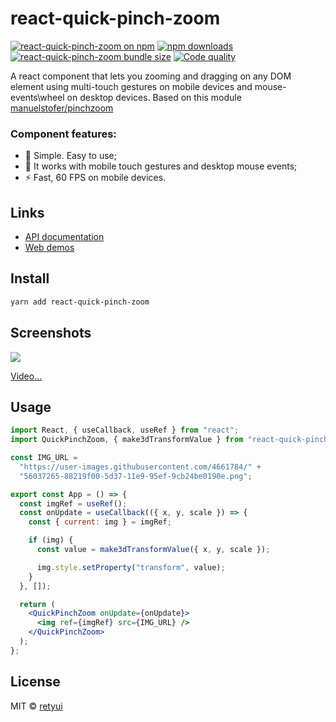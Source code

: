 # react-quick-pinch-zoom

[![react-quick-pinch-zoom on npm](https://img.shields.io/npm/v/react-quick-pinch-zoom.svg)](https://www.npmjs.com/package/react-quick-pinch-zoom)
[![npm downloads](https://img.shields.io/npm/dm/react-quick-pinch-zoom.svg)](https://www.npmtrends.com/react-quick-pinch-zoom)
[![react-quick-pinch-zoom bundle size](https://badgen.net/bundlephobia/minzip/react-quick-pinch-zoom)](https://bundlephobia.com/result?p=react-quick-pinch-zoom)
[![Code quality](https://github.com/retyui/react-quick-pinch-zoom/actions/workflows/nodejs.yml/badge.svg)](https://github.com/retyui/react-quick-pinch-zoom/actions/workflows/nodejs.yml)

A react component that lets you zooming and dragging on any DOM element using multi-touch gestures on mobile devices
and mouse-events\wheel on desktop devices.
Based on this module [manuelstofer/pinchzoom](https://github.com/manuelstofer/pinchzoom)

### Component features:

- 🔮 Simple. Easy to use;
- 🍎 It works with mobile touch gestures and desktop mouse events;
- ⚡ Fast, 60 FPS on mobile devices.

## Links

- [API documentation](docs/api/README.md)
- [Web demos](https://react-quick-pinch-zoom.netlify.com/)

## Install

```bash
yarn add react-quick-pinch-zoom
```

## Screenshots

[![](https://github.com/retyui/react-quick-pinch-zoom/blob/master/docs/img/demo.gif?raw=true)](https://media.giphy.com/media/ggJk8Rmysy6TcKJj5K/giphy.mp4)

[Video...](https://media.giphy.com/media/ggJk8Rmysy6TcKJj5K/giphy.mp4)

## Usage

```jsx harmony
import React, { useCallback, useRef } from "react";
import QuickPinchZoom, { make3dTransformValue } from "react-quick-pinch-zoom";

const IMG_URL =
  "https://user-images.githubusercontent.com/4661784/" +
  "56037265-88219f00-5d37-11e9-95ef-9cb24be0190e.png";

export const App = () => {
  const imgRef = useRef();
  const onUpdate = useCallback(({ x, y, scale }) => {
    const { current: img } = imgRef;

    if (img) {
      const value = make3dTransformValue({ x, y, scale });

      img.style.setProperty("transform", value);
    }
  }, []);

  return (
    <QuickPinchZoom onUpdate={onUpdate}>
      <img ref={imgRef} src={IMG_URL} />
    </QuickPinchZoom>
  );
};
```

## License

MIT © [retyui](https://github.com/retyui)
